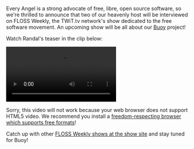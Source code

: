 ---
---

Every Angel is a strong advocate of free, libre, open source software, so we're thrilled to announce that two of our heavenly host will be interviewed on FLOSS Weekly, the TWiT.tv network's show dedicated to the free software movement. An upcoming show will be all about our [Buoy](https://meitar.github.io/better-angels/) project!

Watch Randal's teaser in the clip below:

<video preload="auto" controls="controls"><source src="https://b2aeaa58a57a200320db-8b65b95250e902c437b256b5abf3eac7.ssl.cf5.rackcdn.com/media_entries/8122/floss-buoy-promo.medium.webm" type="video/webm; codecs=&quot;vp8, vorbis&quot;"><div class="no_html5"><p>Sorry, this video will not work because your web browser does not support HTML5 video. We recommend you install a <a href="https://libreplanet.org/wiki/Libre_Browsers_Libre_Formats">freedom-respecting browser which supports free formats</a>!</p></div></video>

Catch up with other [FLOSS Weekly shows at the show site](https://twit.tv/floss) and stay tuned for Buoy!
